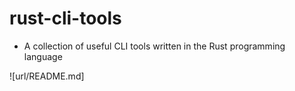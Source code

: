 # rust-cli-tools

- A collection of useful CLI tools written in the Rust programming language

![url/README.md]

